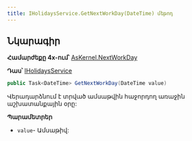 ```yaml
---
title: IHolidaysService.GetNextWorkDay(DateTime) մեթոդ  
---
```


## Նկարագիր

**Համարժեքը 4x-ում՝** [AsKernel.NextWorkDay](https://armsoft.github.io/as4x-docs/HTM/ProgrGuide/Functions/Functions/NextWorkday.html)

**Դաս՝** [IHolidaysService](../IHolidaysService.md)

```c#
public Task<DateTime> GetNextWorkDay(DateTime value)
```

Վերադարձնում է տրված ամսաթվին հաջորդող առաջին աշխատանքային օրը:

**Պարամետրեր**

* `value`- Ամսաթիվ:
